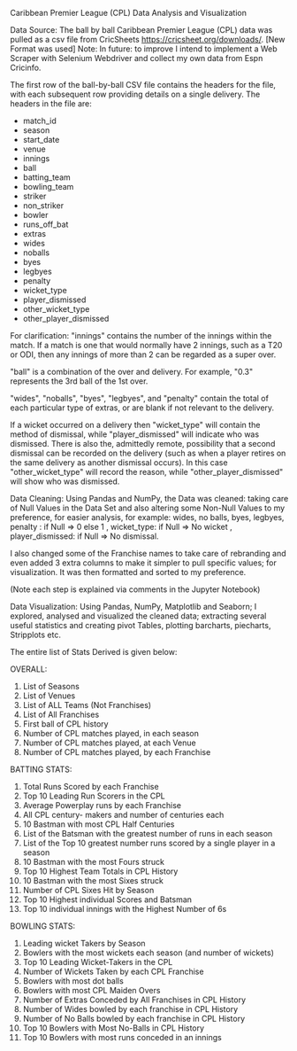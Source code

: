 Caribbean Premier League (CPL) Data Analysis and Visualization

Data Source:
The ball  by ball Caribbean Premier League (CPL) data was pulled as a csv file from CricSheets https://cricsheet.org/downloads/. [New Format was used]
Note: In future: to improve I intend to implement a Web Scraper with Selenium Webdriver and collect my own data from Espn Cricinfo.

The first row of the ball-by-ball CSV file contains the headers for the file, with each subsequent row providing details on a single delivery.
The headers in the file are:
  * match_id
  * season
  * start_date
  * venue
  * innings
  * ball
  * batting_team
  * bowling_team
  * striker
  * non_striker
  * bowler
  * runs_off_bat
  * extras
  * wides
  * noballs
  * byes
  * legbyes
  * penalty
  * wicket_type
  * player_dismissed
  * other_wicket_type
  * other_player_dismissed

For clarification: 
"innings" contains the number of the innings within the match. If a match is
one that would normally have 2 innings, such as a T20 or ODI, then any innings
of more than 2 can be regarded as a super over.

"ball" is a combination of the over and delivery. For example, "0.3" represents
the 3rd ball of the 1st over.

"wides", "noballs", "byes", "legbyes", and "penalty" contain the total of each
particular type of extras, or are blank if not relevant to the delivery.

If a wicket occurred on a delivery then "wicket_type" will contain the method
of dismissal, while "player_dismissed" will indicate who was dismissed. There
is also the, admittedly remote, possibility that a second dismissal can be
recorded on the delivery (such as when a player retires on the same delivery
as another dismissal occurs). In this case "other_wicket_type" will record
the reason, while "other_player_dismissed" will show who was dismissed.



Data Cleaning:
Using Pandas and NumPy, the Data was cleaned: 
taking care of Null Values in the Data Set and also altering some Non-Null Values to my preference, for easier analysis, 
for example: wides, no balls, byes, legbyes, penalty : if Null => 0 else 1 , wicket_type: if Null => No wicket , player_dismissed: if Null => No dismissal.

I also changed some of the Franchise names to take care of rebranding and even added 3 extra columns to make it simpler to pull specific values; for visualization.
It was then formatted and sorted to my preference.

(Note each step is explained via comments in the Jupyter Notebook)



Data Visualization:
Using Pandas, NumPy, Matplotlib and Seaborn; I explored, analysed and visualized the cleaned data; extracting several useful statistics and creating pivot Tables, plotting barcharts, piecharts, Stripplots etc. 

The entire list of Stats Derived is given below: 

OVERALL:
1.	List of Seasons
2.	List of Venues
3.	List of ALL Teams (Not Franchises)
4.	List of All Franchises
5.	First ball of CPL history
6.	Number of CPL matches played, in each season
7.	Number of CPL matches played, at each Venue
8.	Number of CPL matches played, by each Franchise

BATTING STATS:
1.	Total Runs Scored by each Franchise
2.	Top 10 Leading Run Scorers in the CPL
3.	Average Powerplay runs by each Franchise
4.	All CPL century- makers and number of centuries each
5.	10 Bastman with most CPL Half Centuries
6.	List of the Batsman with the greatest number of runs in each season
7.	List of the Top 10 greatest number runs scored by a single player in a season
8.	10 Bastman with the most Fours struck
9.	Top 10 Highest Team Totals in CPL History
10.	10 Bastman with the most Sixes struck
11.	Number of CPL Sixes Hit by Season
12.	Top 10 Highest individual Scores and Batsman
13.	Top 10 individual innings with the Highest Number of 6s


BOWLING STATS:
1.	Leading wicket Takers by Season
2.	Bowlers with the most wickets each season (and number of wickets)
3.	Top 10 Leading Wicket-Takers in the CPL
4.	Number of Wickets Taken by each CPL Franchise
5.	Bowlers with most dot balls
6.	Bowlers with most CPL Maiden Overs 
7.	Number of Extras Conceded by All Franchises in CPL History
8.	Number of Wides bowled by each franchise in CPL History
9.	Number of No Balls bowled by each franchise in CPL History
10.	Top 10 Bowlers with Most No-Balls in CPL History
11.	Top 10 Bowlers with most runs conceded in an innings
